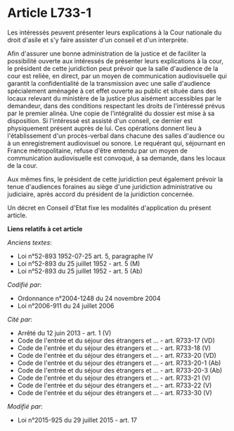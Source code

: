 # Article L733-1

Les intéressés peuvent présenter leurs explications à la Cour nationale du droit d'asile et s'y faire assister d'un conseil
et d'un interprète.

Afin d'assurer une bonne administration de la justice et de faciliter la possibilité ouverte aux intéressés de présenter
leurs explications à la cour, le président de cette juridiction peut prévoir que la salle d'audience de la cour est reliée,
en direct, par un moyen de communication audiovisuelle qui garantit la confidentialité de la transmission avec une salle
d'audience spécialement aménagée à cet effet ouverte au public et située dans des locaux relevant du ministère de la justice
plus aisément accessibles par le demandeur, dans des conditions respectant les droits de l'intéressé prévus par le premier
alinéa. Une copie de l'intégralité du dossier est mise à sa disposition. Si l'intéressé est assisté d'un conseil, ce dernier
est physiquement présent auprès de lui. Ces opérations donnent lieu à l'établissement d'un procès-verbal dans chacune des
salles d'audience ou à un enregistrement audiovisuel ou sonore. Le requérant qui, séjournant en France métropolitaine, refuse
d'être entendu par un moyen de communication audiovisuelle est convoqué, à sa demande, dans les locaux de la cour. 

Aux mêmes fins, le président de cette juridiction peut également prévoir la tenue d'audiences foraines au siège d'une
juridiction administrative ou judiciaire, après accord du président de la juridiction concernée. 

Un décret en Conseil d'Etat fixe les modalités d'application du présent article.

**Liens relatifs à cet article**

_Anciens textes_:

  - Loi n°52-893 1952-07-25 art. 5, paragraphe IV
  - Loi n°52-893 du 25 juillet 1952 - art. 5 (M)
  - Loi n°52-893 du 25 juillet 1952 - art. 5 (Ab)

_Codifié par_:

  - Ordonnance n°2004-1248 du 24 novembre 2004
  - Loi n°2006-911 du 24 juillet 2006

_Cité par_:

  - Arrêté du 12 juin 2013 - art. 1 (V)
  - Code de l'entrée et du séjour des étrangers et ... - art. R733-17 (VD)
  - Code de l'entrée et du séjour des étrangers et ... - art. R733-18 (V)
  - Code de l'entrée et du séjour des étrangers et ... - art. R733-20 (VD)
  - Code de l'entrée et du séjour des étrangers et ... - art. R733-20-1 (Ab)
  - Code de l'entrée et du séjour des étrangers et ... - art. R733-20-3 (Ab)
  - Code de l'entrée et du séjour des étrangers et ... - art. R733-21 (V)
  - Code de l'entrée et du séjour des étrangers et ... - art. R733-22 (V)
  - Code de l'entrée et du séjour des étrangers et ... - art. R733-30 (V)

_Modifié par_:

  - Loi n°2015-925 du 29 juillet 2015 - art. 17
